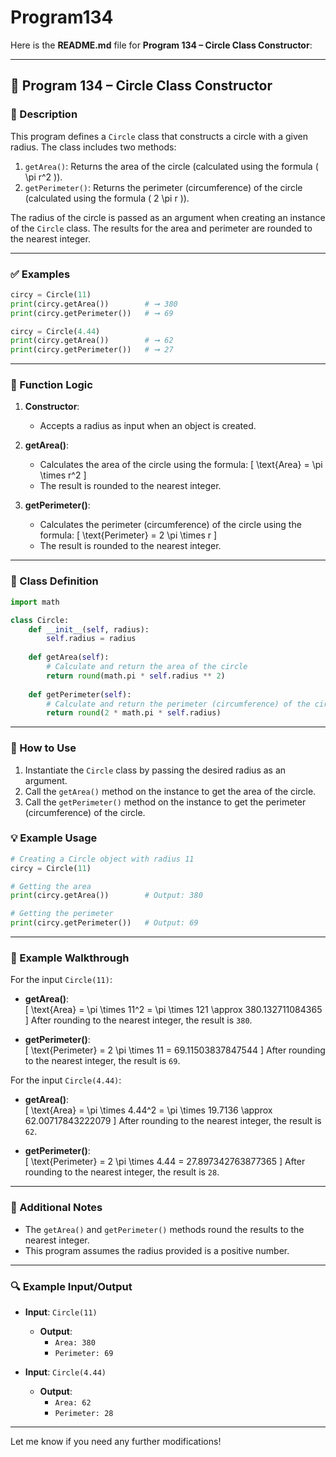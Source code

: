# Program134
Here is the **README.md** file for **Program 134 – Circle Class Constructor**:

---

## 📘 Program 134 – Circle Class Constructor

### 📝 Description  

This program defines a `Circle` class that constructs a circle with a given radius. The class includes two methods:

1. `getArea()`: Returns the area of the circle (calculated using the formula \( \pi r^2 \)).
2. `getPerimeter()`: Returns the perimeter (circumference) of the circle (calculated using the formula \( 2 \pi r \)).

The radius of the circle is passed as an argument when creating an instance of the `Circle` class. The results for the area and perimeter are rounded to the nearest integer.

---

### ✅ Examples

```python
circy = Circle(11)
print(circy.getArea())        # ➞ 380
print(circy.getPerimeter())   # ➞ 69

circy = Circle(4.44)
print(circy.getArea())        # ➞ 62
print(circy.getPerimeter())   # ➞ 27
```

---

### 🧠 Function Logic

1. **Constructor**:
   - Accepts a radius as input when an object is created.

2. **getArea()**:
   - Calculates the area of the circle using the formula:
     \[
     \text{Area} = \pi \times r^2
     \]
   - The result is rounded to the nearest integer.

3. **getPerimeter()**:
   - Calculates the perimeter (circumference) of the circle using the formula:
     \[
     \text{Perimeter} = 2 \pi \times r
     \]
   - The result is rounded to the nearest integer.

---

### 🧠 Class Definition

```python
import math

class Circle:
    def __init__(self, radius):
        self.radius = radius
    
    def getArea(self):
        # Calculate and return the area of the circle
        return round(math.pi * self.radius ** 2)
    
    def getPerimeter(self):
        # Calculate and return the perimeter (circumference) of the circle
        return round(2 * math.pi * self.radius)
```

---

### 🔁 How to Use

1. Instantiate the `Circle` class by passing the desired radius as an argument.
2. Call the `getArea()` method on the instance to get the area of the circle.
3. Call the `getPerimeter()` method on the instance to get the perimeter (circumference) of the circle.

### 💡 Example Usage

```python
# Creating a Circle object with radius 11
circy = Circle(11)

# Getting the area
print(circy.getArea())        # Output: 380

# Getting the perimeter
print(circy.getPerimeter())   # Output: 69
```

---

### 🧠 Example Walkthrough

For the input `Circle(11)`:

- **getArea()**:  
  \[
  \text{Area} = \pi \times 11^2 = \pi \times 121 \approx 380.132711084365
  \]
  After rounding to the nearest integer, the result is `380`.

- **getPerimeter()**:  
  \[
  \text{Perimeter} = 2 \pi \times 11 = 69.11503837847544
  \]
  After rounding to the nearest integer, the result is `69`.

For the input `Circle(4.44)`:

- **getArea()**:  
  \[
  \text{Area} = \pi \times 4.44^2 = \pi \times 19.7136 \approx 62.00717843222079
  \]
  After rounding to the nearest integer, the result is `62`.

- **getPerimeter()**:  
  \[
  \text{Perimeter} = 2 \pi \times 4.44 = 27.897342763877365
  \]
  After rounding to the nearest integer, the result is `28`.

---

### 🧠 Additional Notes

- The `getArea()` and `getPerimeter()` methods round the results to the nearest integer.
- This program assumes the radius provided is a positive number.

---

### 🔍 Example Input/Output

- **Input**: `Circle(11)`
  - **Output**:
    - `Area: 380`
    - `Perimeter: 69`

- **Input**: `Circle(4.44)`
  - **Output**:
    - `Area: 62`
    - `Perimeter: 28`

---

Let me know if you need any further modifications!
